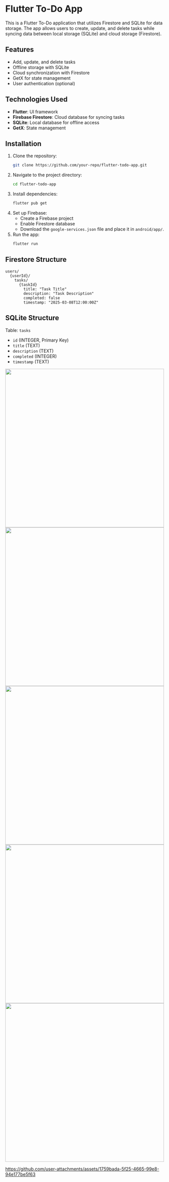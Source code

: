 # Flutter To-Do App

This is a Flutter To-Do application that utilizes Firestore and SQLite for data storage. The app allows users to create, update, and delete tasks while syncing data between local storage (SQLite) and cloud storage (Firestore).

## Features
- Add, update, and delete tasks
- Offline storage with SQLite
- Cloud synchronization with Firestore
- GetX for state management
- User authentication (optional)

## Technologies Used
- **Flutter**: UI framework
- **Firebase Firestore**: Cloud database for syncing tasks
- **SQLite**: Local database for offline access
- **GetX**: State management

## Installation
1. Clone the repository:
   ```sh
   git clone https://github.com/your-repo/flutter-todo-app.git
   ```
2. Navigate to the project directory:
   ```sh
   cd flutter-todo-app
   ```
3. Install dependencies:
   ```sh
   flutter pub get
   ```
4. Set up Firebase:
   - Create a Firebase project
   - Enable Firestore database
   - Download the `google-services.json` file and place it in `android/app/`.
5. Run the app:
   ```sh
   flutter run
   ```

## Firestore Structure
```
users/
  {userId}/
    tasks/
      {taskId}
        title: "Task Title"
        description: "Task Description"
        completed: false
        timestamp: "2025-03-08T12:00:00Z"
```

## SQLite Structure
Table: `tasks`
- `id` (INTEGER, Primary Key)
- `title` (TEXT)
- `description` (TEXT)
- `completed` (INTEGER)
- `timestamp` (TEXT)

<div>
  <img src="https://github.com/user-attachments/assets/859188f3-5798-4a9a-9f8d-3248d6d4b557"height=500px>
   <img src="https://github.com/user-attachments/assets/d0931200-00fc-4762-a8f4-f3b194e919a9"height=500px>
   <img src="https://github.com/user-attachments/assets/bdc793d2-508d-4ff5-8a31-7167f04ab105"height=500px>
   <img src="https://github.com/user-attachments/assets/bae1dc88-a477-4a6e-9b1e-3ef30a2de6fa"height=500px>
   <img src="https://github.com/user-attachments/assets/a2b459e1-3122-4030-88b9-2abf39a8b339"height=500px>


</div>




https://github.com/user-attachments/assets/1759bada-5f25-4665-99e8-94e177be5f63

